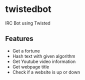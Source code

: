 twistedbot
==========

IRC Bot using Twisted


Features
-------
* Get a fortune
* Hash text with given algorithm
* Get Youtube video information
* Get webpage title
* Check if a website is up or down
